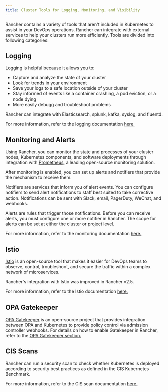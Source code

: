 ```yaml
---
title: Cluster Tools for Logging, Monitoring, and Visibility
---
```


Rancher contains a variety of tools that aren't included in Kubernetes to assist in your DevOps operations. Rancher can integrate with external services to help your clusters run more efficiently. Tools are divided into following categories:


## Logging

Logging is helpful because it allows you to:

- Capture and analyze the state of your cluster
- Look for trends in your environment
- Save your logs to a safe location outside of your cluster
- Stay informed of events like a container crashing, a pod eviction, or a node dying
- More easily debugg and troubleshoot problems

Rancher can integrate with Elasticsearch, splunk, kafka, syslog, and fluentd.

For more information, refer to the logging documentation [here.](../pages-for-subheaders/logging.md)
## Monitoring and Alerts

Using Rancher, you can monitor the state and processes of your cluster nodes, Kubernetes components, and software deployments through integration with [Prometheus](https://prometheus.io/), a leading open-source monitoring solution.

After monitoring is enabled, you can set up alerts and notifiers that provide the mechanism to receive them.

Notifiers are services that inform you of alert events. You can configure notifiers to send alert notifications to staff best suited to take corrective action. Notifications can be sent with Slack, email, PagerDuty, WeChat, and webhooks.

Alerts are rules that trigger those notifications. Before you can receive alerts, you must configure one or more notifier in Rancher. The scope for alerts can be set at either the cluster or project level.

For more information, refer to the monitoring documentation [here.](../pages-for-subheaders/monitoring-and-alerting.md)

## Istio

[Istio](https://istio.io/) is an open-source tool that makes it easier for DevOps teams to observe, control, troubleshoot, and secure the traffic within a complex network of microservices.

Rancher's integration with Istio was improved in Rancher v2.5.

For more information, refer to the Istio documentation [here.](../pages-for-subheaders/istio.md)
## OPA Gatekeeper

[OPA Gatekeeper](https://github.com/open-policy-agent/gatekeeper) is an open-source project that provides integration between OPA and Kubernetes to provide policy control via admission controller webhooks. For details on how to enable Gatekeeper in Rancher, refer to the [OPA Gatekeeper section.](../explanations/integrations-in-rancher/opa-gatekeeper.md)

## CIS Scans

Rancher can run a security scan to check whether Kubernetes is deployed according to security best practices as defined in the CIS Kubernetes Benchmark.

For more information, refer to the CIS scan documentation [here.](../pages-for-subheaders/cis-scan-guides.md)